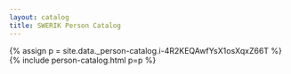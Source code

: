 ```yaml
---
layout: catalog
title: SWERIK Person Catalog
---
```

{% assign p = site.data._person-catalog.i-4R2KEQAwfYsX1osXqxZ66T %}
{% include person-catalog.html p=p %}

